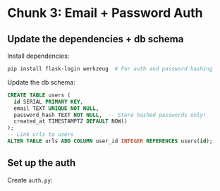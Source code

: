 # Chunk 3: Email + Password Auth 

## Update the dependencies + db schema  
Install dependencies:   
```sh 
pip install flask-login werkzeug  # For auth and password hashing
```
Update the db schema: 
```sql  
CREATE TABLE users (
  id SERIAL PRIMARY KEY,
  email TEXT UNIQUE NOT NULL,
  password_hash TEXT NOT NULL,  -- Store hashed passwords only!
  created_at TIMESTAMPTZ DEFAULT NOW()
);
-- Link urls to users
ALTER TABLE urls ADD COLUMN user_id INTEGER REFERENCES users(id);
```

## Set up the auth 

Create `auth.py`:  
```py 
 
```

